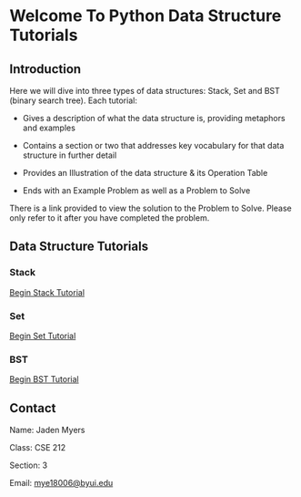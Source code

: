 # Welcome To Python Data Structure Tutorials

## Introduction

Here we will dive into three types of data structures: Stack, Set and BST (binary search tree). Each tutorial: 

* Gives a description of what the data structure is, providing metaphors and examples

* Contains a section or two that addresses key vocabulary for that data structure in further detail

* Provides an Illustration of the data structure & its Operation Table

* Ends with an Example Problem as well as a Problem to Solve

There is a link provided to view the solution to the Problem to Solve. Please only refer to it after you have completed the problem.

## Data Structure Tutorials

### Stack

[Begin Stack Tutorial](01Stack.md)

### Set

[Begin Set Tutorial](02Set.md)

### BST

[Begin BST Tutorial](03BST.md)

## Contact

Name: Jaden Myers

Class: CSE 212

Section: 3

Email: mye18006@byui.edu
